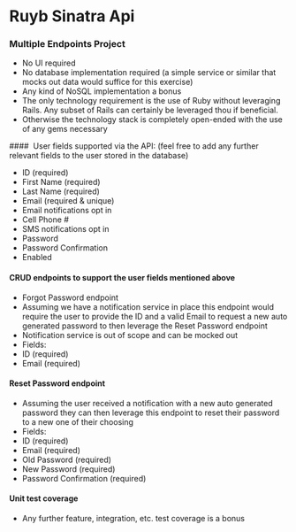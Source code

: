 # Ruyb Sinatra Api

### Multiple Endpoints Project

* No UI required
* No database implementation required (a simple service or similar that mocks out data would suffice for this exercise)
* Any kind of NoSQL implementation a bonus
* The only technology requirement is the use of Ruby without leveraging Rails. Any subset of Rails can certainly be leveraged thou if beneficial.
* Otherwise the technology stack is completely open-ended with the use of any gems necessary

####  User fields supported via the API: (feel free to add any further relevant fields to the user stored in the database)
* ID (required)
* First Name (required)
* Last Name (required)
* Email (required & unique)
* Email notifications opt in
* Cell Phone #
* SMS notifications opt in
* Password
* Password Confirmation
* Enabled

#### CRUD endpoints to support the user fields mentioned above
* Forgot Password endpoint
* Assuming we have a notification service in place this endpoint would require the user to provide the ID and a valid Email to request a new auto generated password to then leverage the Reset Password endpoint
* Notification service is out of scope and can be mocked out
* Fields:
* ID (required)
* Email (required)

#### Reset Password endpoint
* Assuming the user received a notification with a new auto generated password they can then leverage this endpoint to reset their password to a new one of their choosing
* Fields:
* ID (required)
* Email (required)
* Old Password (required)
* New Password (required)
* Password Confirmation (required)

#### Unit test coverage
* Any further feature, integration, etc. test coverage is a bonus
